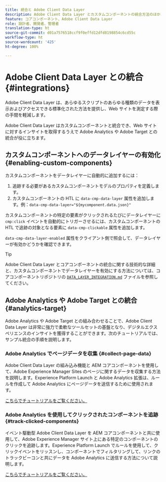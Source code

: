 ```yaml
---
title: 統合と Adobe Client Data Layer
description: Adobe Client Data Layer とカスタムコンポーネントの統合方法のほか、Adobe Analytics や Adobe Target との統合が Web サイトに対するインサイトの取得にどう役に立つかを説明します。
feature: コアコンポーネント、Adobe Client Data Layer
role: 設計者、開発者、管理者
translation-type: ht
source-git-commit: d01a7576518ccf9f0effd12dfd8198854c6cd55c
workflow-type: ht
source-wordcount: '425'
ht-degree: 100%

---
```



# Adobe Client Data Layer との統合 {#integrations}

Adobe Client Data Layer は、あらゆるスクリプトのあらゆる種類のデータを表示およびアクセスできる標準化された方法を提供し、Web サイトを測定する際の手間を軽減します。

Adobe Client Data Layer はカスタムコンポーネントと統合でき、Web サイトに対するインサイトを取得するうえで Adobe Analytics や Adobe Target との統合が役に立ちます。

## カスタムコンポーネントへのデータレイヤーの有効化 {#enabling-custom-components}

カスタムコンポーネントをデータレイヤーに自動的に追加するには：

1. 追跡する必要があるカスタムコンポーネントモデルのプロパティを定義します。
1. カスタムコンポーネントの HTL に `data-cmp-data-layer` 属性を追加します。例：`data-cmp-data-layer="${mycomponent.data.json}"`

カスタムコンポーネントの特定の要素がクリックされるたびにデータレイヤーに `cmp:click` イベントを自動的にトリガーさせるには、カスタムコンポーネントの HTL で追跡の対象となる要素に `data-cmp-clickable` 属性を追加します。

`data-cmp-data-layer-enabled` 属性をクライアント側で照会して、データレイヤーが有効かどうかを確認できます。

>[!TIP]
>
>Adobe Client Data Layer とコアコンポーネントの統合に関する技術的な詳細と、カスタムコンポーネントでデータレイヤーを有効にする方法については、コアコンポーネントリポジトリの [`DATA_LAYER_INTEGRATION.md`](https://github.com/adobe/aem-core-wcm-components/blob/master/DATA_LAYER_INTEGRATION.md) ファイルを参照してください。

## Adobe Analytics や Adobe Target との統合 {#analytics-target}

Adobe Analytics や Adobe Target との組み合わせることで、Adobe Client Data Layer は非常に強力で柔軟なツールセットの基盤となり、デジタルエクスペリエンスのインサイトを獲得することができます。次のチュートリアルでは、サンプル統合の手順を説明します。

### Adobe Analytics でページデータを収集 {#collect-page-data}

Adobe Client Data Layer の組み込み機能と AEM コアコンポーネントを使用して、Adobe Experience Manager Sites のページに関するデータを収集する方法を説明します。Experience Platform Launch と Adobe Analytics 拡張は、ルールを作成して Adobe Analytics にページデータを送信するために使用されます。

[こちらでチュートリアルをご覧ください。](https://docs.adobe.com/content/help/ja-JP/experience-manager-learn/sites/integrations/analytics/collect-data-analytics.html)

### Adobe Analytics を使用してクリックされたコンポーネントを追跡 {#track-clicked-components}

イベント駆動型 Adobe Client Data Layer を AEM コアコンポーネントと共に使用して、Adobe Experience Manager サイト上にある特定のコンポーネントのクリックを追跡します。Experience Platform Launch でルールを使用して、クリックイベントをリッスンし、コンポーネントでフィルタリングして、リンクのトラックビーコンと共にデータを Adobe Analytics に送信する方法について説明します。

[こちらでチュートリアルをご覧ください。](https://docs.adobe.com/content/help/ja-JP/experience-manager-learn/sites/integrations/analytics/track-clicked-component.html)
